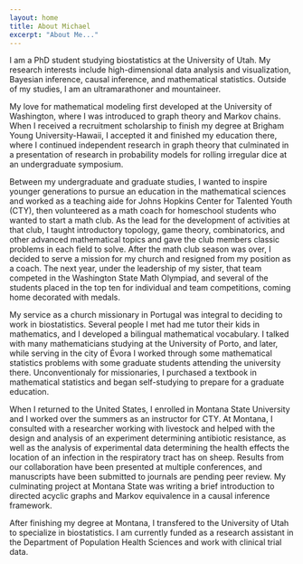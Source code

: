 ```yaml
---
layout: home
title: About Michael
excerpt: "About Me..."
---
```


I am a PhD student studying biostatistics at the University of Utah. My research interests include high-dimensional data analysis and visualization, Bayesian inference, causal inference, and mathematical statistics. Outside of my studies, I am an ultramarathoner and mountaineer.


My love for mathematical modeling first developed at the University of Washington, where I was introduced to graph theory and Markov chains. When I received a recruitment scholarship to finish my degree at Brigham Young University-Hawaii, I accepted it and finished my education there, where I continued independent research in graph theory that culminated in a presentation of research in probability models for rolling irregular dice at an undergraduate symposium.

Between my undergraduate and graduate studies, I wanted to inspire younger generations to pursue an education in the mathematical sciences and worked as a teaching aide for Johns Hopkins Center for Talented Youth (CTY), then volunteered as a math coach for homeschool students who wanted to start a math club. As the lead for the development of activities at that club, I taught introductory topology, game theory, combinatorics, and other advanced mathematical topics and gave the club members classic problems in each field to solve. After the math club season was over, I decided to serve a mission for my church and resigned from my position as a coach. The next year, under the leadership of my sister, that team competed in the Washington State Math Olympiad, and several of the students placed in the top ten for individual and team competitions, coming home decorated with medals.

My service as a church missionary in Portugal was integral to deciding to work in biostatistics. Several people I met had me tutor their kids in mathematics, and I developed a bilingual mathematical vocabulary. I talked with many mathematicians studying at the University of Porto, and later, while serving in the city of Évora I worked through some mathematical statistics problems with some graduate students attending the university there. Unconventionaly for missionaries, I purchased a textbook in mathematical statistics and began self-studying to prepare for a graduate education.

When I returned to the United States, I enrolled in Montana State University and I worked over the summers as an instructor for CTY. At Montana, I consulted with a researcher working with livestock and helped with the design and analysis of an experiment determining antibiotic resistance, as well as the analysis of experimental data determining the health effects the location of an infection in the respiratory tract has on sheep. Results from our collaboration have been presented at multiple conferences, and manuscripts have been submitted to journals are pending peer review. My culminating project at Montana State was writing a brief introduction to directed acyclic graphs and Markov equivalence in a causal inference framework.

After finishing my degree at Montana, I transfered to the University of Utah to specialize in biostatistics. I am currently funded as a research assistant in the Department of Population Health Sciences and work with clinical trial data.
